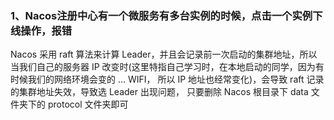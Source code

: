 ### 1、Nacos注册中心有一个微服务有多台实例的时候，点击一个实例下线操作，报错

Nacos 采用 raft 算法来计算 Leader，并且会记录前一次启动的集群地址，所以当我们自己的服务器 IP 改变时(这里特指自己学习时，在本地启动的同学，因为有时候我们的网络环境会变的 … WIFI，
所以 IP 地址也经常变化)，会导致 raft 记录的集群地址失效，导致选 Leader 出现问题，
只要删除 Nacos 根目录下 data 文件夹下的 protocol 文件夹即可